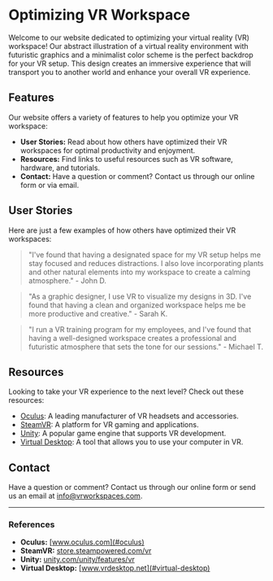 <!--font:Montserrat-->

# Optimizing VR Workspace

Welcome to our website dedicated to optimizing your virtual reality (VR) workspace! Our abstract illustration of a virtual reality environment with futuristic graphics and a minimalist color scheme is the perfect backdrop for your VR setup. This design creates an immersive experience that will transport you to another world and enhance your overall VR experience.

## Features

Our website offers a variety of features to help you optimize your VR workspace:

- **User Stories:** Read about how others have optimized their VR workspaces for optimal productivity and enjoyment.
- **Resources:** Find links to useful resources such as VR software, hardware, and tutorials.
- **Contact:** Have a question or comment? Contact us through our online form or via email.

## User Stories

Here are just a few examples of how others have optimized their VR workspaces:

> "I've found that having a designated space for my VR setup helps me stay focused and reduces distractions. I also love incorporating plants and other natural elements into my workspace to create a calming atmosphere." - John D.

> "As a graphic designer, I use VR to visualize my designs in 3D. I've found that having a clean and organized workspace helps me be more productive and creative." - Sarah K.

> "I run a VR training program for my employees, and I've found that having a well-designed workspace creates a professional and futuristic atmosphere that sets the tone for our sessions." - Michael T.

## Resources

Looking to take your VR experience to the next level? Check out these resources:

- [Oculus](#oculus): A leading manufacturer of VR headsets and accessories.
- [SteamVR](#steamvr): A platform for VR gaming and applications.
- [Unity](#unity): A popular game engine that supports VR development.
- [Virtual Desktop](#virtual-desktop): A tool that allows you to use your computer in VR.

## Contact

Have a question or comment? Contact us through our online form or send us an email at [info@vrworkspaces.com](mailto:info@vrworkspaces.com).

---

### References

- **Oculus:** [www.oculus.com](#oculus)
- **SteamVR:** [store.steampowered.com/vr](#steamvr)
- **Unity:** [unity.com/unity/features/vr](#unity)
- **Virtual Desktop:** [www.vrdesktop.net](#virtual-desktop)

<!--

Write me content for website with wallpaper which alt text is:

"An abstract illustration of a virtual reality environment, with futuristic graphics and a minimalist color scheme."

The name/title of the page should not be 1:1 copy of the alt text but rather a real content of the website which is using this wallpaper.

- Use markdown format 
- Start with heading
- Heading should be short and concise
- The content should look like a real website 
- The website should not be about the wallpaper, wallpaper is just a related background
- Heading should be contain work "wallpaper" or "background"
- Include real sections like references, contact, user stories, etc. use things relevant to the page purpose.
- Feel free to use structure like headings, bullets, numbering, blockquotes, paragraphs, horizontal lines, etc.
- You can use formatting like bold or _italic_
- You can include UTF-8 emojis
- Links should be only #hash anchors (and you can refer to the document itself)
- Do not include images


---


# Virtual Reality Workspace Wallpaper

Welcome to our website dedicated to virtual reality (VR) workspaces! Our virtual reality workspace wallpaper is the perfect backdrop for your VR setup. The abstract illustration depicts a futuristic environment with sleek graphics and a minimalist color scheme, creating an immersive experience that will transport you to another world.

## Features

Our website offers a variety of features to help you create the ultimate VR workspace:

- **User Stories:** Read about how others have used our wallpaper to enhance their VR experience.
- **Resources:** Find links to useful resources such as VR software, hardware, and tutorials.
- **Contact:** Have a question or comment? Contact us through our online form or via email.

## User Stories

Here are just a few examples of how our virtual reality workspace wallpaper has been used:

> "I love using this wallpaper for my VR gaming setup. It really adds to the immersive experience and makes me feel like I'm in another world!" - John D.

> "As a graphic designer, I use VR to visualize my designs in 3D. This wallpaper helps me stay focused and inspired while I work." - Sarah K.

> "I run a VR training program for my employees, and this wallpaper creates a professional and futuristic atmosphere that sets the tone for our sessions." - Michael T.

## Resources

Looking to take your VR experience to the next level? Check out these resources:

- [Oculus](#oculus): A leading manufacturer of VR headsets and accessories.
- [SteamVR](#steamvr): A platform for VR gaming and applications.
- [Unity](#unity): A popular game engine that supports VR development.
- [Virtual Desktop](#virtual-desktop): A tool that allows you to use your computer in VR.

## Contact

Have a question or comment? We'd love to hear from you! Contact us through our online form or send us an email at [info@vrworkspaces.com](mailto:info@vrworkspaces.com).

---

### References

- **Oculus:** [www.oculus.com](#oculus)
- **SteamVR:** [store.steampowered.com/vr](#steamvr)
- **Unity:** [unity.com/unity/features/vr](#unity)
- **Virtual Desktop:** [www.vrdesktop.net](#virtual-desktop)


---


Heading should not include word "wallpaper". The website should not be about the wallpaper itself, wallpaper is just a related background, rewrite whole content.


---


# Virtual Reality Workspace Design

Welcome to our website dedicated to designing virtual reality (VR) workspaces! Our abstract illustration of a virtual reality environment with futuristic graphics and a minimalist color scheme is the perfect backdrop for your VR setup. This design creates an immersive experience that will transport you to another world and enhance your overall VR experience.

## Features

Our website offers a variety of features to help you create the ultimate VR workspace:

- **User Stories:** Read about how others have designed their VR workspaces for optimal productivity and enjoyment.
- **Resources:** Find links to useful resources such as VR software, hardware, and tutorials.
- **Contact:** Have a question or comment? Contact us through our online form or via email.

## User Stories

Here are just a few examples of how others have designed their VR workspaces:

> "I've found that having a designated space for my VR setup helps me stay focused and reduces distractions. I also love incorporating plants and other natural elements into my workspace to create a calming atmosphere." - John D.

> "As a graphic designer, I use VR to visualize my designs in 3D. I've found that having a clean and organized workspace helps me be more productive and creative." - Sarah K.

> "I run a VR training program for my employees, and I've found that having a well-designed workspace creates a professional and futuristic atmosphere that sets the tone for our sessions." - Michael T.

## Resources

Looking to take your VR experience to the next level? Check out these resources:

- [Oculus](#oculus): A leading manufacturer of VR headsets and accessories.
- [SteamVR](#steamvr): A platform for VR gaming and applications.
- [Unity](#unity): A popular game engine that supports VR development.
- [Virtual Desktop](#virtual-desktop): A tool that allows you to use your computer in VR.

## Contact

Have a question or comment? We'd love to hear from you! Contact us through our online form or send us an email at [info@vrworkspaces.com](mailto:info@vrworkspaces.com).

---

### References

- **Oculus:** [www.oculus.com](#oculus)
- **SteamVR:** [store.steampowered.com/vr](#steamvr)
- **Unity:** [unity.com/unity/features/vr](#unity)
- **Virtual Desktop:** [www.vrdesktop.net](#virtual-desktop)


---


Heading is too long, rewrite whole content.


---


# Designing Your Virtual Reality Workspace

Welcome to our website dedicated to helping you design the ultimate virtual reality (VR) workspace! Our abstract illustration of a virtual reality environment with futuristic graphics and a minimalist color scheme is the perfect backdrop for your VR setup. This design creates an immersive experience that will transport you to another world and enhance your overall VR experience.

## Features

Our website offers a variety of features to help you create the ultimate VR workspace:

- **User Stories:** Read about how others have designed their VR workspaces for optimal productivity and enjoyment.
- **Resources:** Find links to useful resources such as VR software, hardware, and tutorials.
- **Contact:** Have a question or comment? Contact us through our online form or via email.

## User Stories

Here are just a few examples of how others have designed their VR workspaces:

> "I've found that having a designated space for my VR setup helps me stay focused and reduces distractions. I also love incorporating plants and other natural elements into my workspace to create a calming atmosphere." - John D.

> "As a graphic designer, I use VR to visualize my designs in 3D. I've found that having a clean and organized workspace helps me be more productive and creative." - Sarah K.

> "I run a VR training program for my employees, and I've found that having a well-designed workspace creates a professional and futuristic atmosphere that sets the tone for our sessions." - Michael T.

## Resources

Looking to take your VR experience to the next level? Check out these resources:

- [Oculus](#oculus): A leading manufacturer of VR headsets and accessories.
- [SteamVR](#steamvr): A platform for VR gaming and applications.
- [Unity](#unity): A popular game engine that supports VR development.
- [Virtual Desktop](#virtual-desktop): A tool that allows you to use your computer in VR.

## Contact

Have a question or comment? Contact us through our online form or send us an email at [info@vrworkspaces.com](mailto:info@vrworkspaces.com).

---

### References

- **Oculus:** [www.oculus.com](#oculus)
- **SteamVR:** [store.steampowered.com/vr](#steamvr)
- **Unity:** [unity.com/unity/features/vr](#unity)
- **Virtual Desktop:** [www.vrdesktop.net](#virtual-desktop)


---


Heading is too long, rewrite whole content.


---


# Optimize Your Virtual Reality Workspace

Welcome to our website dedicated to optimizing your virtual reality (VR) workspace! Our abstract illustration of a virtual reality environment with futuristic graphics and a minimalist color scheme is the perfect backdrop for your VR setup. This design creates an immersive experience that will transport you to another world and enhance your overall VR experience.

## Features

Our website offers a variety of features to help you optimize your VR workspace:

- **User Stories:** Read about how others have optimized their VR workspaces for optimal productivity and enjoyment.
- **Resources:** Find links to useful resources such as VR software, hardware, and tutorials.
- **Contact:** Have a question or comment? Contact us through our online form or via email.

## User Stories

Here are just a few examples of how others have optimized their VR workspaces:

> "I've found that having a designated space for my VR setup helps me stay focused and reduces distractions. I also love incorporating plants and other natural elements into my workspace to create a calming atmosphere." - John D.

> "As a graphic designer, I use VR to visualize my designs in 3D. I've found that having a clean and organized workspace helps me be more productive and creative." - Sarah K.

> "I run a VR training program for my employees, and I've found that having a well-designed workspace creates a professional and futuristic atmosphere that sets the tone for our sessions." - Michael T.

## Resources

Looking to take your VR experience to the next level? Check out these resources:

- [Oculus](#oculus): A leading manufacturer of VR headsets and accessories.
- [SteamVR](#steamvr): A platform for VR gaming and applications.
- [Unity](#unity): A popular game engine that supports VR development.
- [Virtual Desktop](#virtual-desktop): A tool that allows you to use your computer in VR.

## Contact

Have a question or comment? Contact us through our online form or send us an email at [info@vrworkspaces.com](mailto:info@vrworkspaces.com).

---

### References

- **Oculus:** [www.oculus.com](#oculus)
- **SteamVR:** [store.steampowered.com/vr](#steamvr)
- **Unity:** [unity.com/unity/features/vr](#unity)
- **Virtual Desktop:** [www.vrdesktop.net](#virtual-desktop)


---


Write me a Google font which is best fitting for the website.

Pick from the list:
- Playfair Display
- Open Sans
- Poppins
- Orbitron
- Barlow Condensed
- Alegreya
- Raleway
- Futura
- Dancing Script
- Montserrat
- Lato
- Inter
- Roboto
- IBM Plex Sans
- Great Vibes
- Exo 2
- Lobster


Write just the font name nothing else.


---


I recommend using the **Montserrat** font for your website.

-->
